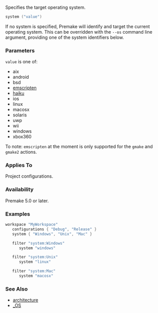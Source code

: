 Specifies the target operating system.

```lua
system ("value")
```

If no system is specified, Premake will identify and target the current operating system. This can be overridden with the `--os` command line argument, providing one of the system identifiers below.

### Parameters ###

`value` is one of:

* aix
* android
* bsd
* [emscripten](https://emscripten.org/)
* [haiku](http://www.haiku-os.org)
* ios
* linux
* macosx
* solaris
* uwp
* wii
* windows
* xbox360

To note: `emscripten` at the moment is only supported for the `gmake` and `gmake2` actions.

### Applies To ###

Project configurations.

### Availability ###

Premake 5.0 or later.

### Examples ###

```lua
workspace "MyWorkspace"
   configurations { "Debug", "Release" }
   system { "Windows", "Unix", "Mac" }

   filter "system:Windows"
      system "windows"

   filter "system:Unix"
      system "linux"

   filter "system:Mac"
      system "macosx"
```

### See Also ###

* [architecture](architecture.md)
* [_OS](globals/premake_OS.md)
